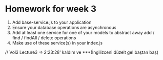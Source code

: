 # Homework for week 3

1) Add base-service.js to your application
2) Ensure your database operations are asynchronous
3) Add at least one service for one of your models to abstract away add / find / findAll / delete operations
4) Make use of these service(s) in your index.js


// Vol3 Lecture3 =>  2:23:28' kaldım ve ***(İngilizceni düzelt gel baştan baş)